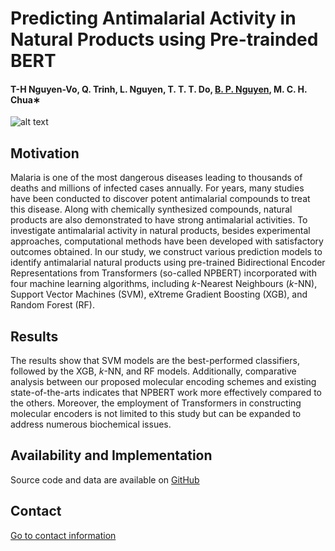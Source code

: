 # Predicting Antimalarial Activity in Natural Products using Pre-trainded BERT

#### T-H Nguyen-Vo, Q. Trinh, L. Nguyen, T. T. T. Do, [B. P. Nguyen](https://homepages.ecs.vuw.ac.nz/~nguyenb5/about.html), M. C. H. Chua∗


![alt text](https://github.com/mldlproject/2020-DILI-CNN-MFE/blob/master/NPBERT_abs.svg)


## Motivation
Malaria is one of the most dangerous diseases leading to thousands of deaths and millions of infected cases annually. 
For years, many studies have been conducted to discover potent antimalarial compounds to treat this disease. Along with 
chemically synthesized compounds, natural products are also demonstrated to have strong antimalarial activities. To investigate 
antimalarial activity in natural products, besides experimental approaches,  computational methods have been developed 
with satisfactory outcomes obtained. In our study, we construct various prediction models to identify antimalarial natural products 
using pre-trained Bidirectional Encoder Representations from Transformers (so-called NPBERT) incorporated with four machine learning 
algorithms, including $k$-Nearest Neighbours ($k$-NN), Support Vector Machines (SVM), eXtreme Gradient Boosting (XGB), and Random Forest 
(RF). 

## Results
The results show that SVM models are the best-performed classifiers, followed by the XGB, $k$-NN, and RF models. Additionally, 
comparative analysis between our proposed molecular encoding schemes and existing state-of-the-arts indicates that NPBERT work more 
effectively compared to the others.  Moreover, the employment of Transformers in constructing molecular encoders is not limited to 
this study but can be expanded to address numerous biochemical issues.

## Availability and Implementation
Source code and data are available on [GitHub](https://github.com/mldlproject/2021-NPBERT-Antimalaria)

## Contact 
[Go to contact information](https://homepages.ecs.vuw.ac.nz/~nguyenb5/contact.html)
